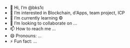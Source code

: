 - 👋 Hi, I’m @bks1c
- 👀 I’m interested in Blockchain, d'Apps, team project, ICP
- 🌱 I’m currently learning ©
- 💞️ I’m looking to collaborate on ...
- 📫 How to reach me ...
- 😄 Pronouns: ...
- ⚡ Fun fact: ...

<!---
bks1c/bks1c is a ✨ special ✨ repository because its `README.md` (this file) appears on your GitHub profile.
You can click the Preview link to take a look at your changes.
--->
